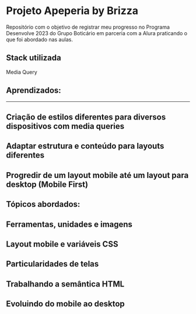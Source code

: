 # Projeto Apeperia by Brizza

Repositório com o objetivo de registrar meu progresso no Programa Desenvolve 2023 do Grupo Boticário em parceria com a Alura praticando o que foi abordado nas aulas. 

## Stack utilizada 

Media Query

## Aprendizados: 

---
Criação de estilos diferentes para diversos dispositivos com media queries
---
Adaptar estrutura e conteúdo para layouts diferentes
---
Progredir de um layout mobile até um layout para desktop (Mobile First)
---

## Tópicos abordados:

Ferramentas, unidades e imagens
---
Layout mobile e variáveis CSS
---
Particularidades de telas
---
Trabalhando a semântica HTML
---
Evoluindo do mobile ao desktop
---
